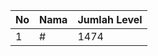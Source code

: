 | No | Nama            | Jumlah Level |
|----|-----------------|--------------|
| 1  | #    |    1474        |
